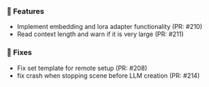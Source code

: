 ### 🚀 Features

- Implement embedding and lora adapter functionality (PR: #210)
- Read context length and warn if it is very large (PR: #211)

### 🐛 Fixes

- Fix set template for remote setup (PR: #208)
- fix crash when stopping scene before LLM creation (PR: #214)

